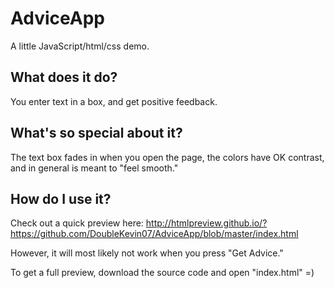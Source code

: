 # AdviceApp
A little JavaScript/html/css demo.

## What does it do?
You enter text in a box, and get positive feedback.

## What's so special about it?
The text box fades in when you open the page, the colors have OK contrast, and in general is meant to "feel smooth."

## How do I use it?
Check out a quick preview here:
http://htmlpreview.github.io/?https://github.com/DoubleKevin07/AdviceApp/blob/master/index.html

However, it will most likely not work when you press "Get Advice."

To get a full preview, download the source code and open "index.html" =)
